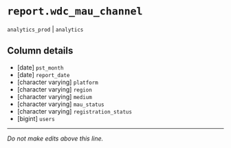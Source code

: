 # `report.wdc_mau_channel`
`analytics_prod` | `analytics`

## Column details
* [date]      `pst_month`
* [date]      `report_date`
* [character varying] `platform`
* [character varying] `region`
* [character varying] `medium`
* [character varying] `mau_status`
* [character varying] `registration_status`
* [bigint]    `users`

-------------------------------------------------------------------------------
*Do not make edits above this line.*
